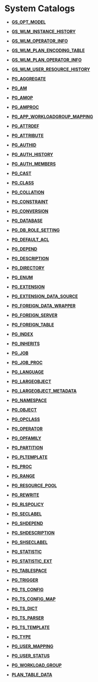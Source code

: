 # System Catalogs<a name="EN-US_TOPIC_0242385745"></a>

-   **[GS\_OPT\_MODEL](gs_opt_model.md)**  

-   **[GS\_WLM\_INSTANCE\_HISTORY](gs_wlm_instance_history.md)**  

-   **[GS\_WLM\_OPERATOR\_INFO](gs_wlm_operator_info.md)**  

-   **[GS\_WLM\_PLAN\_ENCODING\_TABLE](gs_wlm_plan_encoding_table.md)**  

-   **[GS\_WLM\_PLAN\_OPERATOR\_INFO](gs_wlm_plan_operator_info.md)**  

-   **[GS\_WLM\_USER\_RESOURCE\_HISTORY](gs_wlm_user_resource_history.md)**  

-   **[PG\_AGGREGATE](pg_aggregate.md)**  

-   **[PG\_AM](pg_am.md)**  

-   **[PG\_AMOP](pg_amop.md)**  

-   **[PG\_AMPROC](pg_amproc.md)**  

-   **[PG\_APP\_WORKLOADGROUP\_MAPPING](pg_app_workloadgroup_mapping.md)**  

-   **[PG\_ATTRDEF](pg_attrdef.md)**  

-   **[PG\_ATTRIBUTE](pg_attribute.md)**  

-   **[PG\_AUTHID](pg_authid.md)**  

-   **[PG\_AUTH\_HISTORY](pg_auth_history.md)**  

-   **[PG\_AUTH\_MEMBERS](pg_auth_members.md)**  

-   **[PG\_CAST](pg_cast.md)**  

-   **[PG\_CLASS](pg_class.md)**  

-   **[PG\_COLLATION](pg_collation.md)**  

-   **[PG\_CONSTRAINT](pg_constraint.md)**  

-   **[PG\_CONVERSION](pg_conversion.md)**  

-   **[PG\_DATABASE](pg_database.md)**  

-   **[PG\_DB\_ROLE\_SETTING](pg_db_role_setting.md)**  

-   **[PG\_DEFAULT\_ACL](pg_default_acl.md)**  

-   **[PG\_DEPEND](pg_depend.md)**  

-   **[PG\_DESCRIPTION](pg_description.md)**  

-   **[PG\_DIRECTORY](pg_directory.md)**  

-   **[PG\_ENUM](pg_enum.md)**  

-   **[PG\_EXTENSION](pg_extension.md)**  

-   **[PG\_EXTENSION\_DATA\_SOURCE](pg_extension_data_source.md)**  

-   **[PG\_FOREIGN\_DATA\_WRAPPER](pg_foreign_data_wrapper.md)**  

-   **[PG\_FOREIGN\_SERVER](pg_foreign_server.md)**  

-   **[PG\_FOREIGN\_TABLE](pg_foreign_table.md)**  

-   **[PG\_INDEX](pg_index.md)**  

-   **[PG\_INHERITS](pg_inherits.md)**  

-   **[PG\_JOB](pg_job.md)**  

-   **[PG\_JOB\_PROC](pg_job_proc.md)**  

-   **[PG\_LANGUAGE](pg_language.md)**  

-   **[PG\_LARGEOBJECT](pg_largeobject.md)**  

-   **[PG\_LARGEOBJECT\_METADATA](pg_largeobject_metadata.md)**  

-   **[PG\_NAMESPACE](pg_namespace.md)**  

-   **[PG\_OBJECT](pg_object.md)**  

-   **[PG\_OPCLASS](pg_opclass.md)**  

-   **[PG\_OPERATOR](pg_operator.md)**  

-   **[PG\_OPFAMILY](pg_opfamily.md)**  

-   **[PG\_PARTITION](pg_partition.md)**  

-   **[PG\_PLTEMPLATE](pg_pltemplate.md)**  

-   **[PG\_PROC](pg_proc.md)**  

-   **[PG\_RANGE](pg_range.md)**  

-   **[PG\_RESOURCE\_POOL](pg_resource_pool.md)**  

-   **[PG\_REWRITE](pg_rewrite.md)**  

-   **[PG\_RLSPOLICY](pg_rlspolicy.md)**  

-   **[PG\_SECLABEL](pg_seclabel.md)**  

-   **[PG\_SHDEPEND](pg_shdepend.md)**  

-   **[PG\_SHDESCRIPTION](pg_shdescription.md)**  

-   **[PG\_SHSECLABEL](pg_shseclabel.md)**  

-   **[PG\_STATISTIC](pg_statistic.md)**  

-   **[PG\_STATISTIC\_EXT](pg_statistic_ext.md)**  

-   **[PG\_TABLESPACE](pg_tablespace.md)**  

-   **[PG\_TRIGGER](pg_trigger.md)**  

-   **[PG\_TS\_CONFIG](pg_ts_config.md)**  

-   **[PG\_TS\_CONFIG\_MAP](pg_ts_config_map.md)**  

-   **[PG\_TS\_DICT](pg_ts_dict.md)**  

-   **[PG\_TS\_PARSER](pg_ts_parser.md)**  

-   **[PG\_TS\_TEMPLATE](pg_ts_template.md)**  

-   **[PG\_TYPE](pg_type.md)**  

-   **[PG\_USER\_MAPPING](pg_user_mapping.md)**  

-   **[PG\_USER\_STATUS](pg_user_status.md)**  

-   **[PG\_WORKLOAD\_GROUP](pg_workload_group.md)**  

-   **[PLAN\_TABLE\_DATA](plan_table_data.md)**  


